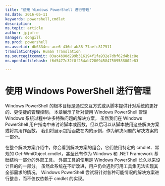 ```yaml
---
title: "使用 Windows PowerShell 进行管理"
ms.date: 2016-05-11
keywords: powershell,cmdlet
description: 
ms.topic: article
author: jpjofre
manager: dongill
ms.prod: powershell
ms.assetid: db6334ec-ace6-436d-ab88-77aefc817511
translationtype: Human Translation
ms.sourcegitcommit: 03ac4b90d299b316194f1fa932e7dbf62d4b1c8e
ms.openlocfilehash: f6d5477c32f8f254ab7280945847509588002e83

---
```


# 使用 Windows PowerShell 进行管理
Windows PowerShell 的根本目标是通过交互方式或从脚本提供针对系统的更好的、更便捷的管理控制。 本章展示了针对使用 Windows PowerShell 管理 Windows 系统过程中许多特殊问题的解决方案。 虽然我们在 Windows PowerShell 用户指南中未讨论脚本或函数，但以后可以从脚本使用这些解决方案或将其用作函数。 我们将展示包括函数在内的示例，作为解决问题的解决方案的一部分。

在整个解决方案介绍中，你会看到解决方案的组合，它们使用特定的 cmdlet、常规的 Get\-WmiObject cmdlet，甚至还有作为 Windows 和 .NET Framework 基础结构一部分的外部工具。 外部工具的使用是 Windows PowerShell 长久以来设计目的的一部分。 虽然此系统在不断改进，用户仍会遇到可用工具集无法实现其全部需求的情况。 Windows PowerShell 尝试将针对各种可能情况的解决方案进行整合，而不仅仅依赖于 cmdlet 的实现。




<!--HONumber=Jun16_HO4-->


